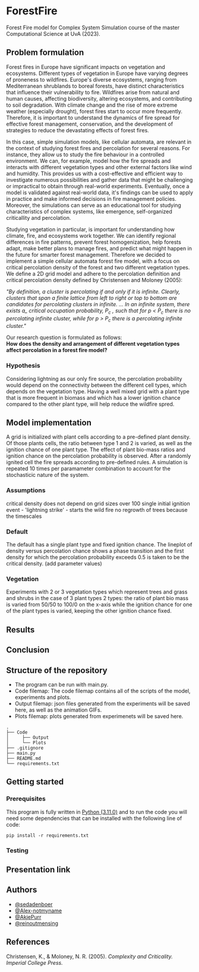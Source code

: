 # ForestFire
Forest Fire model for Complex System Simulation course of the master Computational Science at UvA (2023).

## Problem formulation
Forest fires in Europe have significant impacts on vegetation and ecosystems. Different types of vegetation in Europe have varying degrees of proneness to wildfires. Europe's diverse ecosystems, ranging from Mediterranean shrublands to boreal forests, have distinct characteristics that influence their vulnerability to fire. Wildfires arise from natural and human causes, affecting biodiversity, altering ecosystems, and contributing to soil degradation. With climate change and the rise of more extreme weather (especially drought), forest fires start to occur more frequently. Therefore, it is important to understand the dynamics of fire spread for effective forest management, conservation, and the development of strategies to reduce the devastating effects of forest fires. 

In this case, simple simulation models, like cellular automata, are relevant in the context of studying forest fires and percolation for several reasons. For instance, they allow us to study the fire behaviour in a controlled environment. We can, for example, model how the fire spreads and interacts with different vegetation types and other external factors like wind and humidity. This provides us with a cost-effective and efficient way to investigate numerous possibilities and gather data that might be challenging or impractical to obtain through real-world experiments. Eventually, once a model is validated against real-world data, it's findings can be used to apply in practice and make informed decisions in fire management policies. Moreover, the simulations can serve as an educational tool for studying characteristics of complex systems, like emergence, self-organized criticallity and percolation. 

Studying vegetation in particular, is important for understanding how climate, fire, and ecosystems work together. We can identify regional differences in fire patterns, prevent forest homogenization, help forests adapt, make better plans to manage fires, and predict what might happen in the future for smarter forest management. Therefore we decided to implement a simple cellular automata forest fire model, with a focus on critical percolation density of the forest and two different vegetation types. \
We define a 2D grid model and adhere to the percolation definition and critical percolation density defined by Christensen and Moloney (2005): 

<em>"By definition, a cluster is percolating if and only if it is infinite. Clearly, clusters that span a finite lattice from left to right or top to bottom are candidates for percolating clusters in infinite. ... In an infinite system, there exists a_ critical occupation probability, P<sub>c</sub> , such that for p < P<sub>c</sub> there is no percolating infinite cluster, while for p > P<sub>c</sub> there is a percolating infinite cluster."</em> 

Our research question is formulated as follows: \
**How does the density and arrangement of different vegetation types affect percolation in a forest fire model?**

### Hypothesis
Considering lightning as our only fire source, the percolation probability would depend on the connectivity between the different cell types, which depends on the vegetation type. Having a well mixed grid with a plant type that is more frequent in biomass and which has a lower ignition chance compared to the other plant type, will help reduce the wildfire spred.

## Model implementation
A grid is initialized with plant cells according to a pre-defined plant density. Of those plants cells, the ratio between type 1 and 2 is varied, as well as the ignition chance of one plant type. The effect of plant bio-mass ratios and ignition chance on the percolation probability is observed. After a randomly ignited cell the fire spreads according to pre-defined rules. A simulation is repeated 10 times per paramameter combination to account for the stochasticic nature of the system.

### Assumptions
critical density does not depend on grid sizes over 100
single initial ignition event - 'lightning strike' - starts the wild fire
no regrowth of trees because the timescales

### Default
The default has a single plant type and fixed ignition chance. The lineplot of density versus percolation chance shows a phase transition and the first density for which the percolation probability exceeds 0.5 is taken to be the critical density. (add parameter values)

### Vegetation
Experiments with 2 or 3 vegetation types which represent trees and grass and shrubs in the case of 3 plant types
2 types:
the ratio of plant bio mass is varied from 50/50 to 100/0 on the x-axis while the ignition chance for one of the plant types is varied, keeping the other ignition chance fixed.


## Results

## Conclusion

## Structure of the repository
* The program can be run with main.py.
* Code filemap: The code filemap contains all of the scripts of the model, experiments and plots.
* Output filemap: json files generated from the experiments will be saved here, as well as the animation GIFs.
* Plots filemap: plots generated from experimenets will be saved here.

```
.
├── Code    
│     ├── Output
│     └── Plots
├── .gitignore
├── main.py
├── README.md
└── requirements.txt
```
## Getting started
### Prerequisites
This program is fully written in [Python (3.11.0)](https://www.python.org/downloads/) and to run the code you will need some dependencies that can be installed with the following line of code:

`pip install -r requirements.txt`

### Testing

## Presentation link

## Authors
- [@sedadenboer](https://github.com/sedadenboer)
- [@Alex-notmyname](https://github.com/Alex-notmyname)
- [@AkjePurr](https://github.com/AkjePurr)
- [@reinoutmensing](https://github.com/reinoutmensing)

## References
Christensen, K., & Moloney, N. R. (2005). <em>Complexity and Criticality<em>. Imperial College Press.
